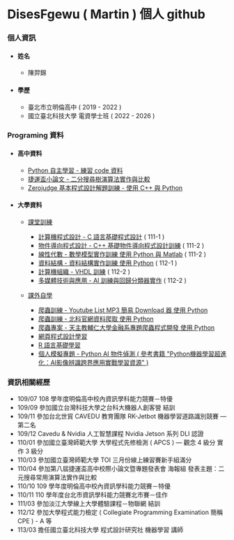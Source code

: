 # DisesFgewu ( Martin ) 個人 github

### 個人資訊

- #### 姓名
  - 陳羿錦
- #### 學歷
  - 臺北市立明倫高中 ( 2019 - 2022 )
  - 國立臺北科技大學 電資學士班 ( 2022 - 2026 )

### Programing 資料

- #### 高中資料

    - [Python 自主學習 - 練習 code 資料]( "" )
    - [捷運盃小論文 - 二分搜尋樹演算法實作與比較]( "" )
    - [Zerojudge 基本程式設計解題訓練 - 使用 C++ 與 Python ]( "" )

- #### 大學資料

    - [課堂訓練]( "" )
      - [計算機程式設計 - C 語言基礎程式設計]( "" ) ( 111-1 )
      - [物件導向程式設計 - C++ 基礎物件導向程式設計訓練]( "" ) ( 111-2 )
      - [線性代數 - 數學模型實作訓練 使用 Python 與 Matlab]( "" ) ( 111-2 )
      - [資料結構 - 資料結構實作訓練 使用 Python]( "" ) ( 112-1 )
      - [計算機組織 - VHDL 訓練]("") ( 112-2 )
      - [多媒體技術與應用 - AI 訓練與回歸分類器實作]("") ( 112-2 ) 

    - [課外自學]( "" )
      - [爬蟲訓練 - Youtube List MP3 簡易 Download 器 使用 Python]( "" )
      - [爬蟲訓練 - 北科官網資料爬取 使用 Python]( "" )
      - [爬蟲專案 - 天主教輔仁大學金融系專題爬蟲程式開發 使用 Python]( "" )
      - [網頁程式設計學習]( "" )
      - [R 語言基礎學習]( "" )
      - [個人模擬專題 - Python AI 物件偵測 ( 參考書籍 "Python機器學習超進化：AI影像辨識跨界應用實戰學習資源" ) ]( "" )
### 資訊相關經歷

- 109/07	108 學年度明倫高中校內資訊學科能力競賽－特優
- 109/09	參加國立台灣科技大學之台科大機器人創客營 結訓
- 109/11	參加台北世貿 CAVEDU 教育團隊 RK-Jetbot 機器學習道路識別競賽 — 第二名
- 109/12	Cavedu & Nvidia 人工智慧課程 Nvidia Jetson 系列 DLI 認證
- 110/01	參加國立臺灣師範大學 大學程式先修檢測 ( APCS ) — 觀念 4 級分 實作 3 級分
- 110/03	參加國立臺灣師範大學 TOI 三月份線上練習賽新手組滿分
- 110/04	參加第八屆捷運盃高中校際小論文暨專題發表會 海報組 發表主題：二元搜尋常用演算法實作與比較
- 110/10	109 學年度明倫高中校內資訊學科能力競賽－特優
- 110/11	110 學年度台北市資訊學科能力競賽北市賽－佳作
- 111/03	參加淡江大學線上大學體驗課程－物聯網 結訓
- 112/12    參加大學程式能力檢定 ( Collegiate Programming Examination 簡稱 CPE ) - A 等
- 113/03    擔任國立臺北科技大學 程式設計研究社 機器學習 講師